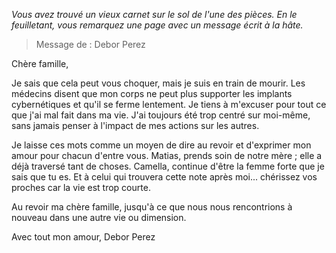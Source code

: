 _Vous avez trouvé un vieux carnet sur le sol de l'une des pièces. En le feuilletant, vous remarquez une page avec un message écrit à la hâte._

> Message de : Debor Perez

Chère famille,

Je sais que cela peut vous choquer, mais je suis en train de mourir. Les médecins disent que mon corps ne peut plus supporter les implants cybernétiques et qu'il se ferme lentement. Je tiens à m'excuser pour tout ce que j'ai mal fait dans ma vie. J'ai toujours été trop centré sur moi-même, sans jamais penser à l'impact de mes actions sur les autres.

Je laisse ces mots comme un moyen de dire au revoir et d'exprimer mon amour pour chacun d'entre vous. Matias, prends soin de notre mère ; elle a déjà traversé tant de choses. Camella, continue d'être la femme forte que je sais que tu es. Et à celui qui trouvera cette note après moi... chérissez vos proches car la vie est trop courte.

Au revoir ma chère famille, jusqu'à ce que nous nous rencontrions à nouveau dans une autre vie ou dimension.

Avec tout mon amour,
Debor Perez
